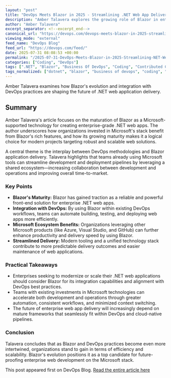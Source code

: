 ```yaml
---
layout: "post"
title: "DevOps Meets Blazor in 2025 - Streamlining .NET Web App Delivery for the Future"
description: "Amber Talavera explores the growing role of Blazor in enterprise .NET web app development and its synergy with DevOps practices. The article highlights how mature Blazor tooling and Microsoft’s ecosystem make web app delivery more efficient, particularly for teams leveraging DevOps workflows."
author: "Amber Talavera"
excerpt_separator: <!--excerpt_end-->
canonical_url: "https://devops.com/devops-meets-blazor-in-2025-streamlining-net-web-app-delivery-for-the-future/?utm_source=rss&utm_medium=rss&utm_campaign=devops-meets-blazor-in-2025-streamlining-net-web-app-delivery-for-the-future"
viewing_mode: "external"
feed_name: "DevOps Blog"
feed_url: "https://devops.com/feed/"
date: 2025-07-31 08:08:53 +00:00
permalink: "/2025-07-31-DevOps-Meets-Blazor-in-2025-Streamlining-NET-Web-App-Delivery-for-the-Future.html"
categories: ["Coding", "DevOps"]
tags: [".NET", "Blazor", "Business Of DevOps", "Coding", "Contributed Content", "DevOps", "DevOps Practice", "Doin' DevOps", "Enterprise", "Framework", "Microsoft", "Modern Web Development", "Posts", "Social Facebook", "Social LinkedIn", "Social X", "Tooling", "Web App Delivery", "Workflow"]
tags_normalized: ["dotnet", "blazor", "business of devops", "coding", "contributed content", "devops", "devops practice", "doin devops", "enterprise", "framework", "microsoft", "modern web development", "posts", "social facebook", "social linkedin", "social x", "tooling", "web app delivery", "workflow"]
---
```


Amber Talavera examines how Blazor's evolution and integration with DevOps practices are shaping the future of .NET web application delivery.<!--excerpt_end-->

## Summary

Amber Talavera's article focuses on the maturation of Blazor as a Microsoft-supported technology for creating enterprise-grade .NET web apps. The author underscores how organizations invested in Microsoft's stack benefit from Blazor's rich features, and how its growing maturity makes it a logical choice for modern projects targeting robust and scalable web solutions.

A central theme is the interplay between DevOps methodologies and Blazor application delivery. Talavera highlights that teams already using Microsoft tools can streamline development and deployment pipelines by leveraging a shared ecosystem—increasing collaboration between development and operations and improving overall time-to-market.

### Key Points

- **Blazor's Maturity:** Blazor has gained traction as a reliable and powerful front-end solution for enterprise .NET web apps.
- **Integration with DevOps:** By using Blazor within existing DevOps workflows, teams can automate building, testing, and deploying web apps more efficiently.
- **Microsoft Ecosystem Benefits:** Organizations leveraging other Microsoft products (like Azure, Visual Studio, and GitHub) can further enhance productivity and delivery speed by using Blazor.
- **Streamlined Delivery:** Modern tooling and a unified technology stack contribute to more predictable delivery outcomes and easier maintenance of web applications.

### Practical Takeaways

- Enterprises seeking to modernize or scale their .NET web applications should consider Blazor for its integration capabilities and alignment with DevOps best practices.
- Teams with existing investments in Microsoft technologies can accelerate both development and operations through greater automation, consistent workflows, and minimized context switching.
- The future of enterprise web app delivery will increasingly depend on mature frameworks that seamlessly fit within DevOps and cloud-native pipelines.

### Conclusion

Talavera concludes that as Blazor and DevOps practices become even more intertwined, organizations stand to gain in terms of efficiency and scalability. Blazor's evolution positions it as a top candidate for future-proofing enterprise web development on the Microsoft stack.

This post appeared first on DevOps Blog. [Read the entire article here](https://devops.com/devops-meets-blazor-in-2025-streamlining-net-web-app-delivery-for-the-future/?utm_source=rss&utm_medium=rss&utm_campaign=devops-meets-blazor-in-2025-streamlining-net-web-app-delivery-for-the-future)
